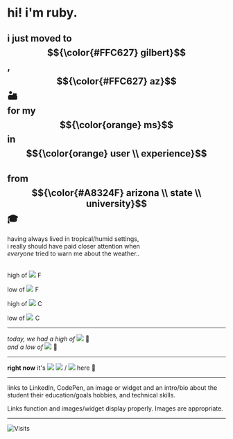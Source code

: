 # hi! i'm ruby. 


## i just moved to $${\color{#FFC627} gilbert}$$, $${\color{#FFC627} az}$$ 🏜️ <br> for my $${\color{orange} ms}$$ in $${\color{orange} user \\ experience}$$ <br> from $${\color{#A8324F} arizona \\ state \\ university}$$ 🎓


having always lived in tropical/humid settings, <br> i really should have paid closer attention when <br> *everyone* tried to warn me about the weather.. <br> <br> 

high of ![](https://wttr.in/Gilbert.png?format=%h°F&u) F

low of ![](https://wttr.in/Gilbert.png?format=%l°F&u) F

high of ![](https://wttr.in/Gilbert.png?format=%h°C&m) C

low of ![](https://wttr.in/Gilbert.png?format=%l°C&m) C


---

*today, we had a high of* ![](https://wttr.in/Gilbert.png?format=%h°F&u) 🥵 <br> *and a low of* ![](https://wttr.in/Gilbert.png?format=%l°F&u) 🥶 <br>

---

**right now** it's <space> ![](https://wttr.in/Gilbert.png?format=%c) <space> ![](https://wttr.in/Gilbert.png?format=%t) / ![](https://wttr.in/Gilbert.png?format=%t&u) here 🫣

---

links to LinkedIn, CodePen, 
an image or widget
and an intro/bio about the student
their education/goals
hobbies, 
and technical skills. 

Links function and images/widget display properly. 
Images are appropriate.


---

![Visits](https://visitor-badge.laobi.icu/badge?page_id=rubyhassan)

